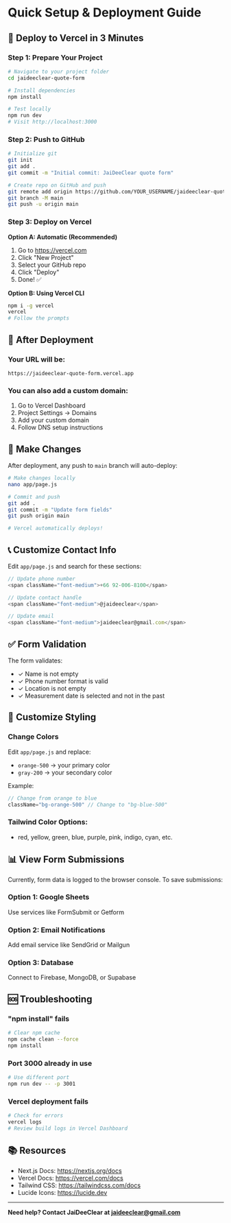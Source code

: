 # Quick Setup & Deployment Guide

## 🚀 Deploy to Vercel in 3 Minutes

### Step 1: Prepare Your Project

```bash
# Navigate to your project folder
cd jaideeclear-quote-form

# Install dependencies
npm install

# Test locally
npm run dev
# Visit http://localhost:3000
```

### Step 2: Push to GitHub

```bash
# Initialize git
git init
git add .
git commit -m "Initial commit: JaiDeeClear quote form"

# Create repo on GitHub and push
git remote add origin https://github.com/YOUR_USERNAME/jaideeclear-quote-form.git
git branch -M main
git push -u origin main
```

### Step 3: Deploy on Vercel

**Option A: Automatic (Recommended)**
1. Go to https://vercel.com
2. Click "New Project"
3. Select your GitHub repo
4. Click "Deploy"
5. Done! ✅

**Option B: Using Vercel CLI**
```bash
npm i -g vercel
vercel
# Follow the prompts
```

## 📝 After Deployment

### Your URL will be:
```
https://jaideeclear-quote-form.vercel.app
```

### You can also add a custom domain:
1. Go to Vercel Dashboard
2. Project Settings → Domains
3. Add your custom domain
4. Follow DNS setup instructions

## 🔧 Make Changes

After deployment, any push to `main` branch will auto-deploy:

```bash
# Make changes locally
nano app/page.js

# Commit and push
git add .
git commit -m "Update form fields"
git push origin main

# Vercel automatically deploys!
```

## 📞 Customize Contact Info

Edit `app/page.js` and search for these sections:

```javascript
// Update phone number
<span className="font-medium">+66 92-006-8100</span>

// Update contact handle
<span className="font-medium">@jaideeclear</span>

// Update email
<span className="font-medium">jaideeclear@gmail.com</span>
```

## ✅ Form Validation

The form validates:
- ✓ Name is not empty
- ✓ Phone number format is valid
- ✓ Location is not empty
- ✓ Measurement date is selected and not in the past

## 🎨 Customize Styling

### Change Colors
Edit `app/page.js` and replace:
- `orange-500` → your primary color
- `gray-200` → your secondary color

Example:
```javascript
// Change from orange to blue
className="bg-orange-500" // Change to "bg-blue-500"
```

### Tailwind Color Options:
- red, yellow, green, blue, purple, pink, indigo, cyan, etc.

## 📊 View Form Submissions

Currently, form data is logged to the browser console. To save submissions:

### Option 1: Google Sheets
Use services like FormSubmit or Getform

### Option 2: Email Notifications
Add email service like SendGrid or Mailgun

### Option 3: Database
Connect to Firebase, MongoDB, or Supabase

## 🆘 Troubleshooting

### "npm install" fails
```bash
# Clear npm cache
npm cache clean --force
npm install
```

### Port 3000 already in use
```bash
# Use different port
npm run dev -- -p 3001
```

### Vercel deployment fails
```bash
# Check for errors
vercel logs
# Review build logs in Vercel Dashboard
```

## 📚 Resources

- Next.js Docs: https://nextjs.org/docs
- Vercel Docs: https://vercel.com/docs
- Tailwind CSS: https://tailwindcss.com/docs
- Lucide Icons: https://lucide.dev

---

**Need help? Contact JaiDeeClear at jaideeclear@gmail.com**
